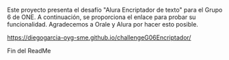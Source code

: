 Este proyecto presenta el desafío "Alura Encriptador de texto" para el Grupo 6 de ONE. A continuación, se proporciona el enlace para probar su funcionalidad. Agradecemos a Orale y Alura por hacer esto posible.

https://diegogarcia-oyg-sme.github.io/challengeG06Encriptador/

Fin del ReadMe
